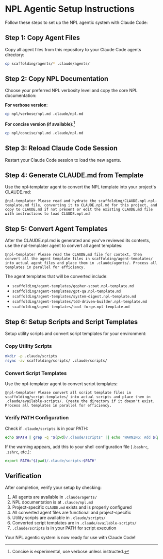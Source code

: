 # NPL Agentic Setup Instructions

Follow these steps to set up the NPL agentic system with Claude Code:

## Step 1: Copy Agent Files
Copy all agent files from this repository to your Claude Code agents directory:
```bash
cp scaffolding/agents/* .claude/agents/
```

## Step 2: Copy NPL Documentation
Choose your preferred NPL verbosity level and copy the core NPL documentation:

**For verbose version:**
```bash
cp npl/verbose/npl.md .claude/npl.md
```

**For concise version (if available):**[^1]

```bash
cp npl/concise/npl.md .claude/npl.md
```

[^1]:  Concise is experimental, use verbose unless instructed.

## Step 3: Reload Claude Code Session
Restart your Claude Code session to load the new agents.

## Step 4: Generate CLAUDE.md from Template
Use the npl-templater agent to convert the NPL template into your project's CLAUDE.md:

```
@npl-templater Please read and hydrate the scaffolding/CLAUDE.npl.npl-template.md file, converting it to CLAUDE.npl.md for this project, and copy to CLAUDE.md if not present or edit the existing CLAUDE.md file with instructions to load CLAUDE.npl.md
```

## Step 5: Convert Agent Templates
After the CLAUDE.npl.md is generated and you've reviewed its contents, use the npl-templater agent to convert all agent templates:

```
@npl-templater Please read the CLAUDE.md file for context, then convert all the agent template files in scaffolding/agent-templates/ into actual agent files and place them in .claude/agents/. Process all templates in parallel for efficiency.
```

The agent templates that will be converted include:
- `scaffolding/agent-templates/gopher-scout.npl-template.md`
- `scaffolding/agent-templates/gpt-qa.npl-template.md`
- `scaffolding/agent-templates/system-digest.npl-template.md`
- `scaffolding/agent-templates/tdd-driven-builder.npl-template.md`
- `scaffolding/agent-templates/tool-forge.npl-template.md`

## Step 6: Setup Scripts and Script Templates
Setup utility scripts and convert script templates for your environment:

### Copy Utility Scripts
```bash
mkdir -p .claude/scripts
rsync -av scaffolding/scripts/ .claude/scripts/
```

### Convert Script Templates  
Use the npl-templater agent to convert script templates:

```
@npl-templater Please convert all script template files in scaffolding/script-templates/ into actual scripts and place them in .claude/available-scripts/. Create the directory if it doesn't exist. Process all templates in parallel for efficiency.
```

### Verify PATH Configuration
Check if `.claude/scripts` is in your PATH:
```bash
echo $PATH | grep -q "$(pwd)/.claude/scripts" || echo "WARNING: Add $(pwd)/.claude/scripts to your PATH for script access"
```

If the warning appears, add this to your shell configuration file (`.bashrc`, `.zshrc`, etc.):
```bash
export PATH="$(pwd)/.claude/scripts:$PATH"
```

## Verification
After completion, verify your setup by checking:
1. All agents are available in `.claude/agents/`
2. NPL documentation is at `.claude/npl.md`
3. Project-specific `CLAUDE.md` exists and is properly configured
4. All converted agent files are functional and project-specific
5. Utility scripts are available in `.claude/scripts/`
6. Converted script templates are in `.claude/available-scripts/`
7. `.claude/scripts` is in your PATH for script execution

Your NPL agentic system is now ready for use with Claude Code!
